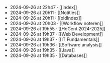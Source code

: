 - 2024-09-26 at 22h47 · [[index]]
- 2024-09-26 at 20h11 · [[Notities]]
- 2024-09-26 at 20h11 · [[oldIndex]]
- 2024-09-26 at 20h03 · [[Workflow noteren]]
- 2024-09-26 at 19h55 · [[HoGent 2024-2025]]
- 2024-09-26 at 19h37 · [[Web Development]]
- 2024-09-26 at 19h37 · [[IT Fundamentals]]
- 2024-09-26 at 19h36 · [[Software analysis]]
- 2024-09-26 at 19h35 · [[Java]]
- 2024-09-26 at 19h35 · [[Databases]]
